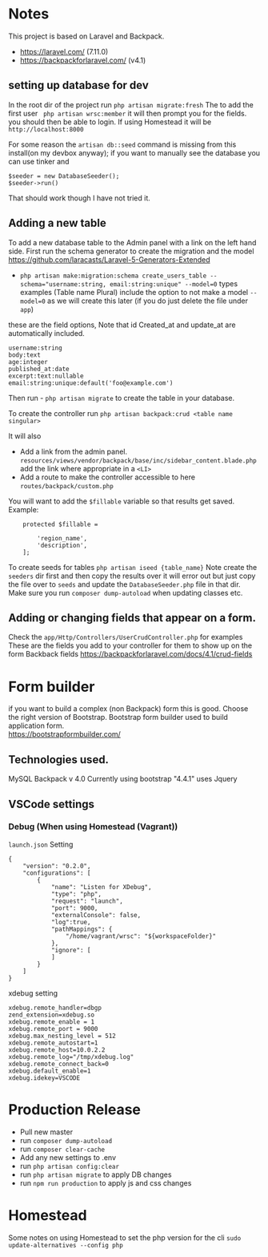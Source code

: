 # Notes

This project is based on Laravel and Backpack. 
- https://laravel.com/ (7.11.0)
- https://backpackforlaravel.com/ (v4.1)

## setting up database for dev
In the root dir of the project run `php artisan migrate:fresh`
The to add the first user ` php artisan wrsc:member`  it will then prompt you for the fields. 
you should then be able to login.  If using Homestead it will be `http://localhost:8000` 

For some reason the `artisan db::seed` command is missing from this install(on my devbox anyway);
if you want to manually see the database you can use tinker and
```
$seeder = new DatabaseSeeder();
$seeder->run()
```
That should work though I have not tried it.  


## Adding a new table 
To add a new database table to the Admin panel with a link on the left hand side. 
First run the schema generator to create the migration and the model 
https://github.com/laracasts/Laravel-5-Generators-Extended
- `php artisan make:migration:schema create_users_table --schema="username:string, email:string:unique" --model=0`  types examples (Table name Plural)  include the option to not make a model `--model=0` 
as we will create this later (if you do just delete the file under `app`)

these are the field options, Note that id Created_at and update_at  are automatically included. 
```
username:string
body:text
age:integer
published_at:date
excerpt:text:nullable
email:string:unique:default('foo@example.com')
```

Then run - `php artisan migrate` to  create the table in your database. 

To create the controller run  `php artisan backpack:crud <table name singular>`

It will also
- Add a link from the admin panel.  `resources/views/vendor/backpack/base/inc/sidebar_content.blade.php` add the link where appropriate in a `<LI>` 
- Add a route to make the controller accessible  to here `routes/backpack/custom.php` 

You will want to add the `$fillable` variable so that results get saved. 
Example:
```
    protected $fillable = 
        
        'region_name',
        'description',
    ];
 ``` 



To create seeds for tables
`php artisan iseed {table_name}`  Note  create the `seeders` dir first and then copy the results over
it will error out but just copy the file over to `seeds` and update the `DatabaseSeeder.php` file in that dir. 
Make sure you run ` composer dump-autoload ` when updating classes etc. 


## Adding or changing fields that appear on a form. 
Check the `app/Http/Controllers/UserCrudController.php` for examples 
These are the fields you add to your controller for them to show up on the form 
Backback fields
https://backpackforlaravel.com/docs/4.1/crud-fields





# Form builder
if you want to build a complex (non Backpack) form this is good. Choose the right version of Bootstrap. 
Bootstrap form builder used to build application form.  
https://bootstrapformbuilder.com/


## Technologies used. 
MySQL 
Backpack v 4.0
Currently using bootstrap "4.4.1"
uses Jquery


## VSCode settings

### Debug (When using Homestead (Vagrant))

`launch.json` Setting

```
{
    "version": "0.2.0",
    "configurations": [
        {
            "name": "Listen for XDebug",
            "type": "php",
            "request": "launch",
            "port": 9000,
            "externalConsole": false,
            "log":true,
            "pathMappings": {
                "/home/vagrant/wrsc": "${workspaceFolder}"
            },
            "ignore": [
            ]
        }
    ]
}
```

xdebug setting

```
xdebug.remote_handler=dbgp
zend_extension=xdebug.so
xdebug.remote_enable = 1
xdebug.remote_port = 9000
xdebug.max_nesting_level = 512
xdebug.remote_autostart=1
xdebug.remote_host=10.0.2.2
xdebug.remote_log="/tmp/xdebug.log"
xdebug.remote_connect_back=0
xdebug.default_enable=1
xdebug.idekey=VSCODE
```

# Production Release
- Pull new master
- run `composer dump-autoload`
- run `composer clear-cache`
- Add any new settings to .env
- run `php artisan config:clear` 
- run `php artisan migrate` to apply DB changes
- run `npm run production` to apply js and css changes

# Homestead
Some notes on using Homestead 
to set the php version for the cli `sudo update-alternatives --config php` 